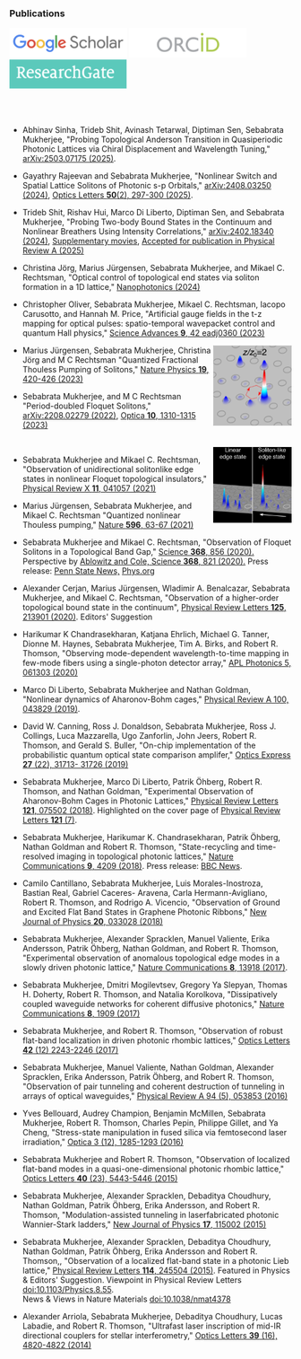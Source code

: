 
### Publications

<a href="https://scholar.google.co.uk/citations?hl=en&user=M29JjtAAAAAJ" target="_blank"><img src="imageN/GoogleScholar.png" width="210"/></a> 
<a href="https://orcid.org/0000-0003-1942-2521" target="_blank"><img  src="imageN/ORCID.png" width="210"/>
<a href="https://www.researchgate.net/profile/Sebabrata-Mukherjee" target="_blank"><img  src="imageN/ResearchGate1.png" width="210"/></a> 

  
 <br/><br/>
  
  
<!--**Recent** <br/> -->
- Abhinav Sinha, Trideb Shit, Avinash Tetarwal, Diptiman Sen, Sebabrata Mukherjee, "Probing Topological Anderson Transition in Quasiperiodic Photonic Lattices via Chiral Displacement and Wavelength Tuning," [arXiv:2503.07175 (2025)](https://arxiv.org/abs/2503.07175).

- Gayathry Rajeevan and Sebabrata Mukherjee, "Nonlinear Switch and Spatial Lattice Solitons of Photonic s-p Orbitals," [arXiv:2408.03250 (2024)](https://arxiv.org/abs/2408.03250), [Optics Letters **50**(2), 297-300 (2025)](https://doi.org/10.1364/OL.546876).

- Trideb Shit, Rishav Hui, Marco Di Liberto, Diptiman Sen, and Sebabrata Mukherjee, "Probing Two-body Bound States in the Continuum and Nonlinear Breathers Using Intensity Correlations," <a href="https://arxiv.org/abs/2402.18340" target="_blank">arXiv:2402.18340 (2024)</a>,
[Supplementary movies](TS_Correlation_2024.md), <a href="https://journals.aps.org/pra/accepted/7107dYf0D421c098505009904b04c53a357842343" target="_blank">Accepted for publication in Physical Review A (2025)</a>


- Christina Jörg, Marius Jürgensen, Sebabrata Mukherjee, and Mikael C. Rechtsman, "Optical control of topological end states via soliton formation in a 1D lattice," [Nanophotonics (2024)](https://doi.org/10.1515/nanoph-2024-0401)

- Christopher Oliver, Sebabrata Mukherjee, Mikael C. Rechtsman, Iacopo Carusotto, and Hannah M. Price, "Artificial gauge fields in the t-z mapping for optical pulses: spatio-temporal wavepacket control and quantum Hall physics," [
Science Advances **9**, 42 eadj0360 (2023)](https://www.science.org/doi/10.1126/sciadv.adj0360)<br/>

[<img align="right" src="imageN/thumbnails/period-doubled_sol.png" width="140"/>](https://arxiv.org/abs/2208.02279)
  
- Marius Jürgensen, Sebabrata Mukherjee, Christina Jörg and M C Rechtsman "Quantized Fractional Thouless Pumping of Solitons," [Nature Physics **19**, 420-426 (2023)](https://doi.org/10.1038/s41567-022-01871-x) 

- Sebabrata Mukherjee, and M C Rechtsman "Period-doubled Floquet Solitons," [arXiv:2208.02279 (2022)](https://arxiv.org/abs/2208.02279), 
  [Optica **10**, 1310-1315 (2023)](https://doi.org/10.1364/OPTICA.494823) <br/>

    
<!-- **2021** -->
<br/> [<img align="right" src="imageN/thumbnails/keyimage_F.png" width="140"/>](https://doi.org/10.1103/PhysRevX.11.041057)
- Sebabrata Mukherjee and Mikael C. Rechtsman, "Observation of unidirectional solitonlike edge states in nonlinear Floquet topological insulators," <a href="https://doi.org/10.1103/PhysRevX.11.041057" target="_blank">Physical Review X **11**, 041057 (2021)</a>   
   
- Marius Jürgensen, Sebabrata Mukherjee, and Mikael C. Rechtsman "Quantized nonlinear Thouless pumping," <a href="https://doi.org/10.1038/s41586-021-03688-9" target="_blank">Nature **596**, 63-67 (2021)</a>
  


<!-- **2020** <br/> -->
- Sebabrata Mukherjee and Mikael C. Rechtsman, "Observation of Floquet Solitons in a Topological Band Gap," <a href="https://doi.org/10.1126/science.aba8725" target="_blank">Science **368**, 856 (2020).</a> Perspective by <a href="https://science.sciencemag.org/content/368/6493/821" target="_blank">Ablowitz and Cole, Science **368**, 821 (2020).</a>  Press release: <a href="https://news.psu.edu/story/621552/2020/05/28/research/geometry-intricately-fabricated-glass-makes-light-trap-itself" target="_blank">Penn State News,</a> <a href="https://phys.org/news/2020-06-geometry-intricately-fabricated-glass.html" target="_blank">Phys.org</a>   
  
- Alexander Cerjan, Marius Jürgensen, Wladimir A. Benalcazar, Sebabrata Mukherjee, and
Mikael C. Rechtsman, "Observation of a higher-order topological bound state in the
continuum", [Physical Review Letters **125**, 213901 (2020)](https://doi.org/10.1103/PhysRevLett.125.213901). Editors' Suggestion

- Harikumar K Chandrasekharan, Katjana Ehrlich, Michael G. Tanner, Dionne M. Haynes,
Sebabrata Mukherjee, Tim A. Birks, and Robert R. Thomson, "Observing mode-dependent
wavelength-to-time mapping in few-mode fibers using a single-photon detector array," [APL
Photonics 5, 061303 (2020)](https://doi.org/10.1063/5.0006983)



<!-- **2019** <br/> -->
- Marco Di Liberto, Sebabrata Mukherjee and Nathan Goldman, "Nonlinear dynamics of
Aharonov-Bohm cages," [Physical Review A 100, 043829 (2019)](https://doi.org/10.1103/PhysRevA.100.043829).

- David W. Canning, Ross J. Donaldson, Sebabrata Mukherjee, Ross J. Collings, Luca Mazzarella,
Ugo Zanforlin, John Jeers, Robert R. Thomson, and Gerald S. Buller, "On-chip implementation
of the probabilistic quantum optical state comparison amplifer," [Optics Express **27** (22), 31713-
31726 (2019)](https://doi.org/10.1364/OE.27.031713)



<!-- **2018** <br/> -->
- Sebabrata Mukherjee, Marco Di Liberto, Patrik Öhberg, Robert R. Thomson, and Nathan
Goldman, "Experimental Observation of Aharonov-Bohm Cages in Photonic Lattices," [Physical Review Letters **121**, 075502 (2018)](https://doi.org/10.1103/PhysRevLett.121.075502). Highlighted on the cover page of [Physical Review Letters **121** (7)](https://journals.aps.org/prl/issues/121/7).

- Sebabrata Mukherjee, Harikumar K. Chandrasekharan, Patrik Öhberg, Nathan Goldman and
Robert R. Thomson, "State-recycling and time-resolved imaging in topological photonic lattices," [Nature Communications **9**, 4209 (2018)](https://doi.org/10.1038/s41467-018-06723-y). Press release: [BBC News](https://www.bbc.com/news/uk-scotland-46070122?SThisFB&fbclid=IwAR3Ln2qR31mAFf4uhu81kmCbJ13mMbOYWxq6Sm19EIHwQQM-ISZu1ALAscA).

- Camilo Cantillano, Sebabrata Mukherjee, Luis Morales-Inostroza, Bastian Real, Gabriel Caceres-
Aravena, Carla Hermann-Avigliano, Robert R. Thomson, and Rodrigo A. Vicencio, "Observation
of Ground and Excited Flat Band States in Graphene Photonic Ribbons," [New Journal of Physics
**20**, 033028 (2018)](https://doi.org/10.1088/1367-2630/aab483)



<!-- **2017** <br/> -->
- Sebabrata Mukherjee, Alexander Spracklen, Manuel Valiente, Erika Andersson, Patrik Öhberg,
Nathan Goldman, and Robert R. Thomson, "Experimental observation of anomalous topological edge modes in a slowly driven photonic lattice," [Nature Communications **8**, 13918 (2017)](https://doi.org/10.1038/ncomms13918).

- Sebabrata Mukherjee, Dmitri Mogilevtsev, Gregory Ya Slepyan, Thomas H. Doherty, Robert
R. Thomson, and Natalia Korolkova, "Dissipatively coupled waveguide networks for coherent
diffusive photonics," [Nature Communications **8**, 1909 (2017)](https://doi.org/10.1038/s41467-017-02048-4)

- Sebabrata Mukherjee, and Robert R. Thomson, "Observation of robust flat-band localization in 
driven photonic rhombic lattices," [Optics Letters **42** (12) 2243-2246 (2017)](https://doi.org/10.1364/OL.42.002243)



<!-- **2016** <br/> -->
- Sebabrata Mukherjee, Manuel Valiente, Nathan Goldman, Alexander Spracklen, Erika
Andersson, Patrik Öhberg, and Robert R. Thomson, "Observation of pair tunneling and
coherent destruction of tunneling in arrays of optical waveguides," [Physical Review A 94 (5),
053853 (2016)](https://doi.org/10.1103/PhysRevA.94.053853)

- Yves Bellouard, Audrey Champion, Benjamin McMillen, Sebabrata Mukherjee, Robert
R. Thomson, Charles Pepin, Philippe Gillet, and Ya Cheng, "Stress-state manipulation in
fused silica via femtosecond laser irradiation," [Optica 3 (12), 1285-1293 (2016)](https://doi.org/10.1364/OPTICA.3.001285)



<!-- **2015** <br/> -->

- Sebabrata Mukherjee and Robert R. Thomson, "Observation of localized flat-band modes in a
quasi-one-dimensional photonic rhombic lattice," [Optics Letters **40** (23), 5443-5446 (2015)](https://doi.org/10.1364/OL.40.005443)

- Sebabrata Mukherjee, Alexander Spracklen, Debaditya Choudhury, Nathan Goldman, Patrik
Öhberg, Erika Andersson, and Robert R. Thomson, "Modulation-assisted tunneling in laserfabricated
photonic Wannier-Stark ladders," [New Journal of Physics **17**, 115002 (2015)](https://doi.org/10.1088/1367-2630/17/11/115002)

- Sebabrata Mukherjee, Alexander Spracklen, Debaditya Choudhury, Nathan Goldman, Patrik Öhberg, Erika Andersson and Robert R. Thomson,, "Observation of a localized flat-band state in a photonic Lieb lattice," [Physical Review Letters **114**, 245504 (2015)](https://doi.org/10.1103/PhysRevLett.114.245504). Featured in Physics & Editors' Suggestion. Viewpoint in Physical Review Letters [doi:10.1103/Physics.8.55](https://physics.aps.org/articles/v8/55). <br /> News & Views in Nature Materials [doi:10.1038/nmat4378](https://doi.org/10.1038/nmat4378)



<!-- **2014** <br/> -->
- Alexander Arriola, Sebabrata Mukherjee, Debaditya Choudhury, Lucas Labadie, and Robert R. Thomson, 
"Ultrafast laser inscription of mid-IR directional couplers for stellar interferometry,"
[Optics Letters **39** (16), 4820-4822 (2014)](https://doi.org/10.1364/OL.39.004820)




